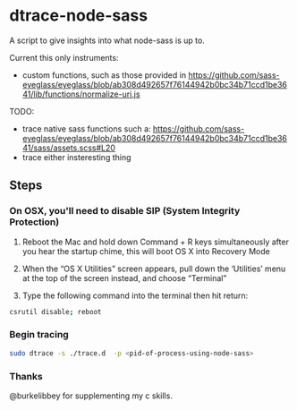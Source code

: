 # dtrace-node-sass

A script to give insights into what node-sass is up to.

Current this only instruments:

* custom functions, such as those provided in https://github.com/sass-eyeglass/eyeglass/blob/ab308d492657f76144942b0bc34b71ccd1be3641/lib/functions/normalize-uri.js

TODO:

* trace native sass functions such a: https://github.com/sass-eyeglass/eyeglass/blob/ab308d492657f76144942b0bc34b71ccd1be3641/sass/assets.scss#L20
* trace either insteresting thing

## Steps

### On OSX, you'll need to disable SIP (System Integrity Protection)

1. Reboot the Mac and hold down Command + R keys simultaneously after you hear the startup chime, this will boot OS X into Recovery Mode

2. When the “OS X Utilities” screen appears, pull down the ‘Utilities’ menu at the top of the screen instead, and choose “Terminal”

3. Type the following command into the terminal then hit return:

  ```sh
  csrutil disable; reboot
  ```

### Begin tracing

```sh
sudo dtrace -s ./trace.d  -p <pid-of-process-using-node-sass>
```


### Thanks

@burkelibbey for supplementing my c skills.
